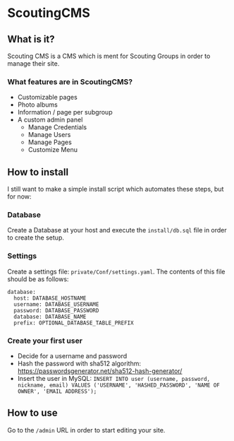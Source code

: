# ScoutingCMS
## What is it?
Scouting CMS is a CMS which is ment for Scouting Groups in order to manage their site.

### What features are in ScoutingCMS?
* Customizable pages
* Photo albums
* Information / page per subgroup
* A custom admin panel
  * Manage Credentials
  * Manage Users
  * Manage Pages
  * Customize Menu

## How to install
I still want to make a simple install script which automates these steps, but for now:

### Database
Create a Database at your host and execute the `install/db.sql` file in order to create the setup.

### Settings
Create a settings file: `private/Conf/settings.yaml`. The contents of this file should be as follows:
```
database:
  host: DATABASE_HOSTNAME
  username: DATABASE_USERNAME
  password: DATABASE_PASSWORD
  database: DATABASE_NAME
  prefix: OPTIONAL_DATABASE_TABLE_PREFIX
```

### Create your first user
* Decide for a username and password
* Hash the password with sha512 algorithm: https://passwordsgenerator.net/sha512-hash-generator/
* Insert the user in MySQL: `INSERT INTO user (username, password, nickname, email) VALUES ('USERNAME', 'HASHED_PASSWORD', 'NAME OF OWNER', 'EMAIL ADDRESS');`

## How to use
Go to the `/admin` URL in order to start editing your site.